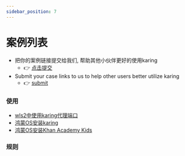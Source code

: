 ```yaml
---
sidebar_position: 7
---
```


# 案例列表
- 把你的案例链接提交给我们, 帮助其他小伙伴更好的使用karing
  - 👉 [点击提交](https://github.com/KaringX/karing/issues/138)
- Submit your case links to us to help other users better utilize karing
  - 👉 [submit](https://github.com/KaringX/karing/issues/139)



### 使用
- [wls2中使用karing代理端口](/blog/case/wsl2)
- [鸿蒙OS安装karing](/blog/case/harmonyos)
- [鸿蒙OS安装Khan Academy Kids](/blog/case/khan-academy-kids)

### 规则



